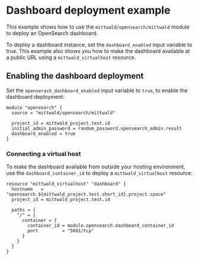 # Dashboard deployment example

This example shows how to use the `mittwald/opensearch/mittwald` module to deploy an OpenSearch dashboard.

To deploy a dashboard instance, set the `dashboard_enabled` input variable to true. This example also shows you how to make the dashboard available at a public URL using a `mittwald_virtualhost` resource.

## Enabling the dashboard deployment

Set the `openserach_dashboard_enabled` input variable to `true`, to enable the dashboard deployment:

```hcl
module "opensearch" {
  source = "mittwald/opensearch/mittwald"

  project_id = mittwald_project.test.id
  initial_admin_password = random_password.opensearch_admin.result
  dashboard_enabled = true
}
```

### Connecting a virtual host

To make the dashboard available from outside your hosting environment, use the `dashboard_container_id` to deploy a `mittwald_virtualhost` resource:

```hcl
resource "mittwald_virtualhost" "dashboard" {
  hostname   = "opensearch.${mittwald_project.test.short_id}.project.space"
  project_id = mittwald_project.test.id

  paths = {
    "/" = {
      container = {
        container_id = module.opensearch.dashboard_container_id
        port         = "5601/tcp"
      }
    }
  }
}
```